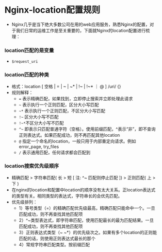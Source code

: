 # Nginx-location配置规则
- Nginx几乎是当下绝大多数公司在用的web应用服务，熟悉Nginx的配置，对于我们日常的运维工作是至关重要的，下面就Nginx的location配置进行梳理：

### location匹配的是变量
- `$request_uri`

### location匹配的种类
- 格式：location [ 空格 | = | ~ | ~* | !~ | !~* ｜ @ ] /uri/ {}
- 规则解释：
  - `=`  表示精确匹配，如果找到，立即停止搜索并立即处理此请求
  - `~`  表示执行一个正则匹配，区分大小写匹配
  - `~*` 表示执行一个正则匹配，不区分大小写匹配
  - `!~` 区分大小写不匹配
  - `!~*`不区分大小写不匹配
  - `^~` 即表示只匹配普通字符（空格）。使用前缀匹配，^表示“非”，即不查询正则表达式。如果匹配成功，则不再匹配其他location
  - `@`  指定一个命名的location，一般只用于内部重定向请求。例如 error_page, try_files
  - `/`  表示通用匹配，任何请求都会匹配到
  
 ### location搜索优先级顺序
 - 精确匹配 > 字符串匹配( 长 > 短 [ 注: ^~ 匹配则停止匹配 ]) > 正则匹配( 上 > 下 )
 - 在nginx的location和配置中location的顺序没有太大关系。正location表达式的类型有关。相同类型的表达式，字符串长的会优先匹配。
 - 优先级排列：
   - 1）等号类型（=）的精确匹配优先级最高，精确匹配只能命中一个。一旦匹配成功，则不再查找其他匹配项
   - 2）^~类型表达式，即字符串匹配，使用匹配最长的最为匹配结果。一旦匹配成功，则不再查找其他匹配项
   - 3）正则表达式类型（~ ~*）的优先级次之。如果有多个location的正则能匹配的话，则使用正则表达式最长的那个
   - 4）常规字符串匹配类型。按前缀匹配
    
